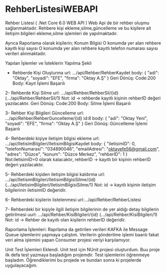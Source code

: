 # RehberListesiWEBAPI
Rehber Listesi ( .Net Core 6.0 WEB API )
Web Api de bir rehber oluşmu sağlanmaktadır. Rehbere kişi ekleme,silme,güncelleme
ve bu kişilere ait iletişim bilgileri ekleme,silme işlemleri de yapılmaktadır.

Ayrıca Raporlama olarak kişilerin;
Konum Bilgisi
O konumda yer alan rehbere kayıtlı kişi sayısı
O konumda yer alan rehbere kayıtlı telefon numarası sayısı
verileri alınmaktadır.

Yapılan İşlemler ve İsteklerin Yapılma Şekli
- Rehberde Kişi Oluşturma
  url: .../api/Rehber/RehberKaydet
  body: 
        {
          "adi": "Oktay",
          "soyadi": "EFE",
          "firma": "Oktay A.Ş"
        }
   Geri Dönüş:
    Code:200
    Body: Kayıt İşlemi Başarılı
    
    
2- Rehberde Kişi Silme
  url: .../api/Rehber/RehberSil/{id} (.../api/Rehber/RehberSil/1)
  Not: id -> rehberde kayıtlı kişinin rehberID değeri yazılacaktır.
   Geri Dönüş:
    Code:200
    Body: Silme İşlemi Başarılı
 
3- Rehber Kişi Bilgileri Güncelleme
  url: .../api/Rehber/RehberGuncelleme/{id}
  id:8
  body: 
      {
        "adi": "Oktay Yeni",
        "soyadi": "EFE",
        "firma": "Oktay A.Ş"
      }
  Geri Dönüş: Güncelleme İşlemi Başarılı
  
4- Rehberdeki kişiye iletişim bilgisi ekleme
  url: .../api/IletisimBilgileri/IletisimBilgisiKaydet
  body: 
        {
          "iletisimID": 0,
          "telefonNumarasi": "034890046",
          "emailAdresi": "oktayefe56@gmail.com",
          "adres": "Düzce",
          "konum": "Düzce Merkez",
          "rehberID": 1
        }
        Not:iletisimID=0 olarak kalacaktır, rehberID -> kayıtlı bir kişinin rehberID değeri yazılacaktır.
        
        
5- Rehberdeki kişiden iletişim bilgisi kaldırma
  url: .../api/IletisimBilgileri/IletisimBilgisiSilme/{id} (.../api/IletisimBilgileri/IletisimBilgisiSilme/1)
  Not: id -> kayıtlı kişinin iletişim bilgilerinin iletisimID değeridir.
  
  
6- Rehberdeki kişilerin listelenmesi
  url:.../api/Rehber/RehberListesi
  
  
7- Rehberdeki bir kişiyle ilgili iletişim bilgilerinin de yer aldığı detay bilgilerin getirilmesi
  uurl: .../api/Rehber/KisiBilgileri/{id} (.../api/Rehber/KisiBilgileri/1)
  Not: id -> Rehber de kayıtlı olan kişilerin rehberID değeridir.
  
  
  Raporlama İşlemleri:
  Raprlama da getirilen verileri KAFKA ile Message Queue işlemlerini yapmaya çalıştım.
  Verilerin gönderilme işlemi baarılı fakat veri alma işlemini yapan Consumer projesi veriyi karşılamıyor. 
  
  Unit Test İşlemleri Eklendi.
  Unit test için NUnit projesi oluşturdum. Buu proje ilk defa test yazmaya başladığım projemdir. Test işlemlerini öğrenmeye başladım.
  Öğrendiklerimi bu projede ve bundan sonra ki projelerde uygulayacağım.
  

